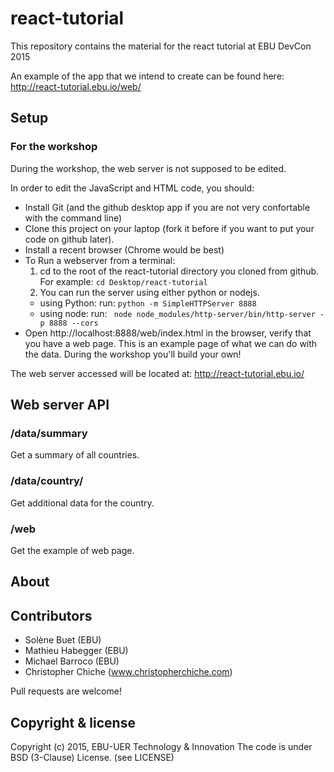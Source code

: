 # react-tutorial
This repository contains the material for the react tutorial at EBU DevCon 2015

An example of the app that we intend to create can be found here: http://react-tutorial.ebu.io/web/

## Setup 
### For the workshop
During the workshop, the web server is not supposed to be edited. 

In order to edit the JavaScript and HTML code, you should: 

- Install Git (and the github desktop app if you are not very confortable with the command line)
- Clone this project on your laptop (fork it before if you want to put your code on github later).
- Install a recent browser (Chrome would be best)
- To Run a webserver from a terminal: 
  1. cd to the root of the react-tutorial directory you cloned from github. For example: `cd Desktop/react-tutorial`
  2. You can run the server using either python or nodejs. 
    - using Python: run: `python -m SimpleHTTPServer 8888`
    - using node: run: ` node node_modules/http-server/bin/http-server -p 8888 --cors`
- Open http://localhost:8888/web/index.html in the browser, verify that you have a web page. This is an 
example page of what we can do with the data. During the workshop you'll build your own! 

The web server accessed will be located at: http://react-tutorial.ebu.io/ 

## Web server API

### /data/summary
Get a summary of all countries.  

### /data/country/<countryName>
Get additional data for the country.

### /web 
Get the example of web page. 

## About
## Contributors
- Solène Buet (EBU)
- Mathieu Habegger (EBU)
- Michael Barroco (EBU)
- Christopher Chiche (www.christopherchiche.com)

Pull requests are welcome! 

## Copyright & license
Copyright (c) 2015, EBU-UER Technology & Innovation
The code is under BSD (3-Clause) License. (see LICENSE)
